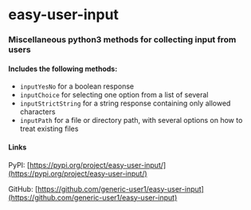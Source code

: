 # easy-user-input
### Miscellaneous python3 methods for collecting input from users

#### Includes the following methods:
- `inputYesNo` for a boolean response
- `inputChoice` for selecting one option from a list of several
- `inputStrictString` for a string response containing only allowed characters
- `inputPath` for a file or directory path, with several options on how to treat existing files


#### Links
PyPI: [https://pypi.org/project/easy-user-input/](https://pypi.org/project/easy-user-input/)

GitHub: [https://github.com/generic-user1/easy-user-input](https://github.com/generic-user1/easy-user-input)
